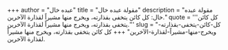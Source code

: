 +++
author = "عبده خال"
title = "مقولة عبده خال"
description = "مقولة عبده خال: كل كائن يتخفى بقذارته، ويخرج منها مشيراً لقذارة الآخرين."
quote = '''كل كائن يتخفى بقذارته، ويخرج منها مشيراً لقذارة الآخرين.''' 
slug = "كل-كائن-يتخفى-بقذارته-ويخرج-منها-مشيراً-لقذارة-الآخرين"
+++
كل كائن يتخفى بقذارته، ويخرج منها مشيراً لقذارة الآخرين.
